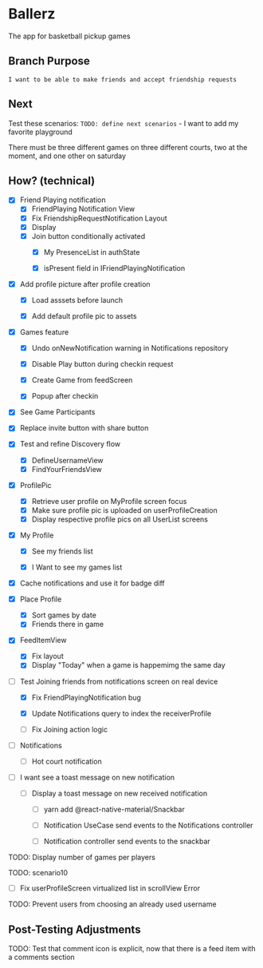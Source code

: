 # Ballerz
The app for basketball pickup games


## Branch Purpose
    I want to be able to make friends and accept friendship requests
## Next 
Test these scenarios:
    `TODO: define next scenarios` 
    - I want to add my favorite playground
        
There must be three different games on three different courts, two at the moment, and one other on saturday


## How? (technical)


- [x] Friend Playing notification
    - [x] FriendPlaying Notification View
    - [x] Fix FriendshipRequestNotification Layout
    - [x] Display
    - [x] Join button conditionally activated
        - [x] My PresenceList in authState
        - [x] isPresent field in IFriendPlayingNotification


* [x] Add profile picture after profile creation
    - [x] Load asssets before launch 
    - [x] Add default profile pic to assets
        

- [x] Games feature
    - [x] Undo onNewNotification warning in Notifications repository    
    - [x] Disable Play button during checkin request
    - [x] Create Game from feedScreen
    - [x] Popup after checkin


- [x] See Game Participants

- [x] Replace invite button with share button

- [x] Test and refine Discovery flow
    - [x] DefineUsernameView 
    - [x] FindYourFriendsView

- [x] ProfilePic
    - [x] Retrieve user profile on MyProfile screen focus
    - [x] Make sure profile pic is uploaded on userProfileCreation
    - [x] Display respective profile pics on all UserList screens

- [x] My Profile
    - [x] See my friends list
    - [x] I Want to see my games list


- [x] Cache notifications and use it for badge diff

- [x] Place Profile
    - [x] Sort games by date
    - [x] Friends there in game

- [x] FeedItemView
    - [x] Fix layout
    - [x] Display "Today" when a game is happemimg the same day

- [ ] Test Joining friends from notifications screen on real device
    - [x] Fix FriendPlayingNotification bug
    - [x] Update Notifications query to index the receiverProfile
    - [ ] Fix Joining action logic


- [ ] Notifications
    - [ ] Hot court notification 

- [ ] I want see a toast message on new notification
    - [ ] Display a toast message on new received notification 
        - [ ] yarn add @react-native-material/Snackbar
        - [ ] Notification UseCase send events to the Notifications controller
        - [ ] Notification  controller send events to the snackbar 


        




TODO: Display number of games per players



TODO: scenario10
* [ ] Fix userProfileScreen virtualized list in scrollView Error



TODO: Prevent users from choosing an already used username





## Post-Testing Adjustments
TODO: Test that comment icon is explicit, now that there is a feed item with a comments section